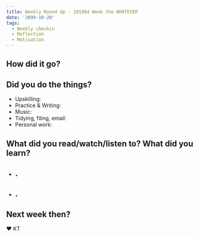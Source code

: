 ```yaml
---
title: Weekly Round Up - 2019Q4 Week the WHATEVER
date: '2099-10-20'
tags:
  - Weekly checkin
  - Reflection
  - Motivation
---
```


## How did it go?

## Did you do the things?
- Upskilling:
- Practice & Writing:
- Music:
- Tidying, filing, email:
- Personal work:

## What did you read/watch/listen to? What did you learn?

- [](https://).
 	-
- [](https://).
	-



## Next week then?


&#9829; KT
